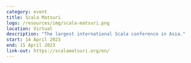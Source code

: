 ```yaml
---
category: event
title: Scala Matsuri
logo: /resources/img/scala-matsuri.png
location: Virtual
description: "The largest international Scala conference in Asia."
start: 14 April 2023
end: 15 April 2023
link-out: https://scalamatsuri.org/en/
---
```

